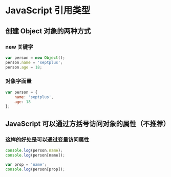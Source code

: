 # JavaScript 引用类型

## 创建 Object 对象的两种方式

### new 关键字

```js
var person = new Object();
person.name = 'septplus';
person.age = 18;
```

### 对象字面量

```js
var person = {
    name: 'septplus',
    age: 18
};
```

## JavaScript 可以通过方括号访问对象的属性（不推荐）

### 这样的好处是可以通过变量访问属性

```js
console.log(person.name);
console.log(person[name]);

var prop = 'name';
console.log(person[prop]);
```
